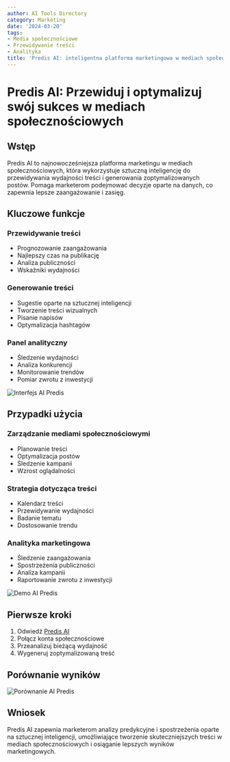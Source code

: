 ```yaml
---
author: AI Tools Directory
category: Marketing
date: '2024-03-20'
tags:
- Media społecznościowe
- Przewidywanie treści
- Analityka
title: 'Predis AI: inteligentna platforma marketingowa w mediach społecznościowych'
---
```


# Predis AI: Przewiduj i optymalizuj swój sukces w mediach społecznościowych

## Wstęp

Predis AI to najnowocześniejsza platforma marketingu w mediach społecznościowych, która wykorzystuje sztuczną inteligencję do przewidywania wydajności treści i generowania zoptymalizowanych postów. Pomaga marketerom podejmować decyzje oparte na danych, co zapewnia lepsze zaangażowanie i zasięg.

## Kluczowe funkcje

### Przewidywanie treści
- Prognozowanie zaangażowania
- Najlepszy czas na publikację
- Analiza publiczności
- Wskaźniki wydajności

### Generowanie treści
- Sugestie oparte na sztucznej inteligencji
- Tworzenie treści wizualnych
- Pisanie napisów
- Optymalizacja hashtagów

### Panel analityczny
- Śledzenie wydajności
- Analiza konkurencji
- Monitorowanie trendów
- Pomiar zwrotu z inwestycji

![Interfejs AI Predis](/imgs/predisai/interface.jpg)

## Przypadki użycia

### Zarządzanie mediami społecznościowymi
- Planowanie treści
- Optymalizacja postów
- Śledzenie kampanii
- Wzrost oglądalności

### Strategia dotycząca treści
- Kalendarz treści
- Przewidywanie wydajności
- Badanie tematu
- Dostosowanie trendu

### Analityka marketingowa
- Śledzenie zaangażowania
- Spostrzeżenia publiczności
- Analiza kampanii
- Raportowanie zwrotu z inwestycji

![Demo AI Predis](/imgs/predisai/demo.jpg)

## Pierwsze kroki

1. Odwiedź [Predis AI](https://predis.ai)
2. Połącz konta społecznościowe
3. Przeanalizuj bieżącą wydajność
4. Wygeneruj zoptymalizowaną treść

## Porównanie wyników

![Porównanie AI Predis](/imgs/predisai/comparison.jpg)

## Wniosek

Predis AI zapewnia marketerom analizy predykcyjne i spostrzeżenia oparte na sztucznej inteligencji, umożliwiające tworzenie skuteczniejszych treści w mediach społecznościowych i osiąganie lepszych wyników marketingowych.